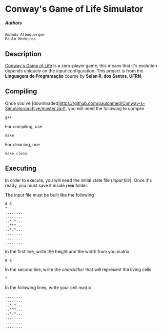 # Conway's Game of Life Simulator
##### Authors
```
Amanda Albuquerque
Paulo Medeiros
```

## Description
[Conway's Game of Life](https://en.wikipedia.org/wiki/Conway%27s_Game_of_Life)  is a zero-player game, this means that it's evolution depends uniquely on the input configuration.
This project is from the **Linguagem de Programação** course by **Selan R. dos Santos**, **UFRN**.
## Compiling
Once you've [downloaded]https://github.com/pauloamed/Conway-s-Simulator/archive/master.zip(), you will need the following to compile
```
g++
```
For compiling, use
```
make
```
For cleaning, use
```
make clean
```
## Executing
In order to execute, you will need the initial state file (*input file*). Once it's ready, you must save it inside **/res** folder.

The input file must be built like the following

```
8 8
*
........
........
..*.*...
..***...
..*.*...
........
........
........
```

In the first line, write the height and the width from you matrix
```
8 8
```
In the second line, write the *characther* that will represent the living cells
```
*
```
In the following lines, write your cell matrix
```
........
........
..*.*...
..***...
..*.*...
........
........
........
```
